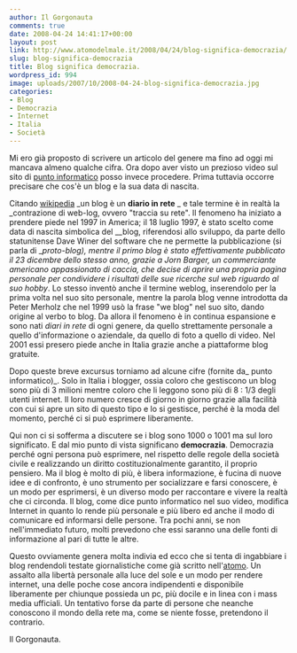 ```yaml
---
author: Il Gorgonauta
comments: true
date: 2008-04-24 14:41:17+00:00
layout: post
link: http://www.atomodelmale.it/2008/04/24/blog-significa-democrazia/
slug: blog-significa-democrazia
title: Blog significa democrazia.
wordpress_id: 994
image: uploads/2007/10/2008-04-24-blog-significa-democrazia.jpg
categories:
- Blog
- Democrazia
- Internet
- Italia
- Società
---
```


Mi ero già proposto di scrivere un articolo del genere ma fino ad oggi mi mancava almeno qualche cifra. Ora dopo aver visto un prezioso video sul sito di [punto informatico](http://punto-informatico.it/index.aspx?t=24/04/2008) posso invece procedere. Prima tuttavia occorre precisare che cos'è un blog e la sua data di nascita.

Citando [wikipedia](http://it.wikipedia.org/wiki/Blog) _un blog è un **diario in rete** _ e tale termine è in realtà la _contrazione di web-log, ovvero "traccia su rete". Il fenomeno ha iniziato a prendere piede nel 1997 in America; il 18 luglio 1997, è stato scelto come data di nascita simbolica del __blog, riferendosi allo sviluppo, da parte dello statunitense Dave Winer del software che ne permette la pubblicazione (si parla di __proto-blog), mentre il primo blog è stato effettivamente pubblicato il 23 dicembre dello stesso anno, grazie a Jorn Barger, un commerciante americano appassionato di caccia, che decise di aprire una propria pagina personale per condividere i risultati delle sue ricerche sul web riguardo al suo hobby_. Lo stesso inventò anche il termine weblog, inserendolo per la prima volta nel suo sito personale, mentre la parola blog venne introdotta da  Peter Merholz che nel 1999 usò la frase "we blog" nel suo sito, dando origine al verbo to blog. Da allora il fenomeno è in continua espansione e sono nati _diari in rete_ di ogni genere, da quello strettamente personale a quello d'informazione o aziendale, da quello di foto a quello di video. Nel 2001 essi presero piede anche in Italia grazie anche a piattaforme blog gratuite.

Dopo queste breve excursus torniamo ad alcune cifre (fornite da_ punto informatico)_. Solo in Italia i blogger, ossia coloro che gestiscono un blog sono più di 3 milioni mentre coloro che li leggono sono più di 8 : 1/3 degli utenti internet. Il loro numero cresce di giorno in giorno grazie alla facilità con cui si apre un sito di questo tipo e lo si gestisce, perché è la moda del momento, perché ci si può esprimere liberamente.

Qui non ci si sofferma  a discutere se i blog sono 1000 o 1001 ma sul loro significato. E dal mio punto di vista significano **democrazia**. Democrazia perché ogni persona può esprimere, nel rispetto delle regole della società civile e realizzando un diritto costituzionalmente garantito, il proprio pensiero. Ma il blog è molto di più, è libera informazione, è fucina di nuove idee e di confronto, è uno strumento per socializzare e farsi conoscere, è un modo per esprimersi, è un diverso modo per raccontare e vivere la realtà che ci circonda. Il blog, come dice punto informatico nel suo video, modifica Internet in quanto lo rende più personale e più libero ed anche il modo di comunicare ed informarsi delle persone. Tra pochi anni, se non nell'immediato futuro, molti prevedono che essi saranno una delle fonti di informazione al pari di tutte le altre.

Questo ovviamente genera molta indivia ed ecco che si tenta di ingabbiare i blog rendendoli testate giornalistiche come già scritto nell'[atomo](/2007/10/21/crucifige.html). Un assalto alla libertà personale alla luce del sole e un modo per rendere internet, una delle poche cose ancora indipendenti e disponibile liberamente per chiunque possieda un pc, più docile e in linea con i mass media ufficiali. Un tentativo forse da parte di persone che neanche conoscono il mondo della rete ma, come se niente fosse, pretendono il contrario.

Il Gorgonauta.

